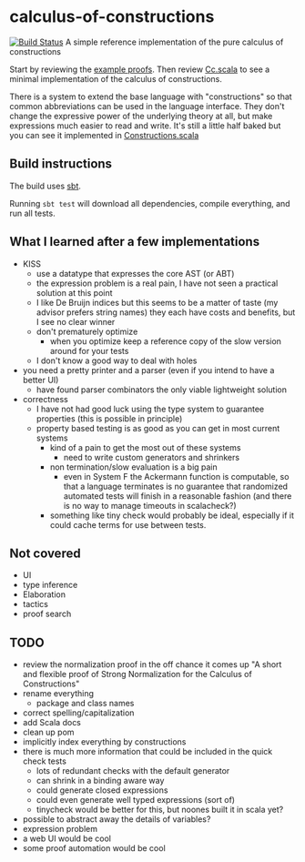 # calculus-of-constructions
[![Build Status](https://travis-ci.com/marklemay/calculus-of-constructions.svg?branch=master)](https://travis-ci.com/marklemay/calculus-of-constructions)
A simple reference implementation of the pure calculus of constructions

Start by reviewing the [example proofs](src/test/scala/cc/ExampleProofTest.scala).  Then review [Cc.scala](src/main/scala/cc/Cc.scala) to see a minimal implementation of the calculus of constructions.

There is a system to extend the base language with "constructions" so that common abbreviations can be used in the language interface.  They don't change the expressive power of the underlying theory at all, but make expressions much easier to read and write.  It's still a little half baked but you can see it implemented in [Constructions.scala](src/main/scala/cc_with_constructions/Constructions.scala)

## Build instructions

The build uses [sbt](https://www.scala-sbt.org/).

Running `sbt test` will download all dependencies, compile everything, and run all tests.

## What I learned after a few implementations
 * KISS
   * use a datatype that expresses the core AST (or ABT)
   * the expression problem is a real pain, I have not seen a practical solution at this point
   * I like De Bruijn indices but this seems to be a matter of taste (my advisor prefers string names) they each have costs and benefits, but I see no clear winner
   * don't prematurely optimize
     * when you optimize keep a reference copy of the slow version around for your tests
   * I don't know a good way to deal with holes
 * you need a pretty printer and a parser (even if you intend to have a better UI)
   * have found parser combinators the only viable lightweight solution
 * correctness
   * I have not had good luck using the type system to guarantee properties (this is possible in principle)
   * property based testing is as good as you can get in most current systems
     * kind of a pain to get the most out of these systems 
       * need to write custom generators and shrinkers
     * non termination/slow evaluation is a big pain
       * even in System F the Ackermann  function is computable, so that a language terminates is no guarantee that randomized automated tests will finish in a reasonable fashion (and there is no way to manage timeouts in scalacheck?)
     * something like tiny check would probably be ideal, especially if it could cache terms for use between tests.

 
## Not covered
 * UI
 * type inference
 * Elaboration
 * tactics
 * proof search

## TODO
 * review the normalization proof in the off chance it comes up "A short and flexible proof of Strong Normalization for the Calculus of Constructions"
 * rename everything
   * package and class names 
 * correct spelling/capitalization
 * add Scala docs
 * clean up pom
 * implicitly index everything by constructions
 * there is much more information that could be included in the quick check tests
   * lots of redundant checks with the default generator
   * can shrink in a binding aware way
   * could generate closed expressions
   * could even generate well typed expressions (sort of)
   * tinycheck would be better for this, but noones built it in scala yet?
 * possible to abstract away the details of variables?
 * expression problem
 * a web UI would be cool
 * some proof automation would be cool
